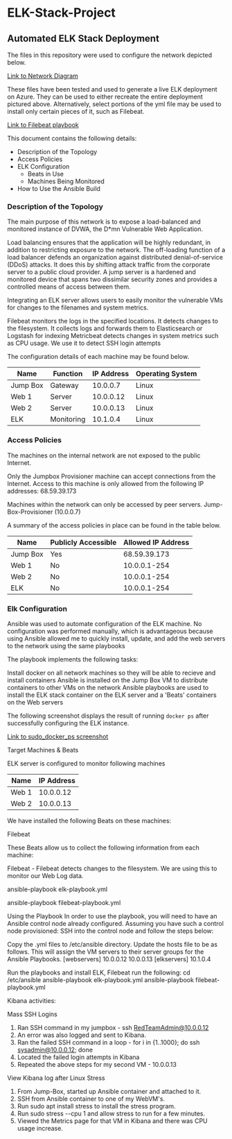 # ELK-Stack-Project
## Automated ELK Stack Deployment

The files in this repository were used to configure the network depicted below.

[Link to Network Diagram](https://github.com/waseem2021/ELK-Stack-Project/blob/main/Diagrams/ELKStackNetworkDiagram.JPG)

These files have been tested and used to generate a live ELK deployment on Azure. They can be used to either recreate the entire deployment pictured above. Alternatively, select portions of the yml file may be used to install only certain pieces of it, such as Filebeat.

[Link to Filebeat playbook](https://github.com/waseem2021/ELK-Stack-Project/blob/main/Ansible/Filebeat-yml.txt)

This document contains the following details:
- Description of the Topology
- Access Policies
- ELK Configuration
  - Beats in Use
  - Machines Being Monitored
- How to Use the Ansible Build


### Description of the Topology

The main purpose of this network is to expose a load-balanced and monitored instance of DVWA, the D*mn Vulnerable Web Application.

Load balancing ensures that the application will be highly redundant, in addition to restricting exposure to the network.
The off-loading function of a load balancer defends an organization against distributed denial-of-service (DDoS) attacks. It does this by shifting attack traffic from the corporate server to a public cloud provider. A jump server is a hardened and monitored device that spans two dissimilar security zones and provides a controlled means of access between them.

Integrating an ELK server allows users to easily monitor the vulnerable VMs for changes to the filenames and system metrics.

Filebeat monitors the logs in the specified locations. It detects changes to the filesystem. It collects logs and forwards them to Elasticsearch or Logstash for indexing
Metricbeat detects changes in system metrics such as CPU usage. We use it to detect SSH login attempts


The configuration details of each machine may be found below.

| Name     | Function   | IP Address | Operating System |
|----------|------------|------------|------------------|
| Jump Box | Gateway    | 10.0.0.7   | Linux            |
| Web 1    | Server     | 10.0.0.12  | Linux            |
| Web 2    | Server     | 10.0.0.13  | Linux            |
| ELK      | Monitoring | 10.1.0.4   | Linux            |


### Access Policies

The machines on the internal network are not exposed to the public Internet. 

Only the  Jumpbox Provisioner machine can accept connections from the Internet. Access to this machine is only allowed from the following IP addresses:
68.59.39.173


Machines within the network can only be accessed by peer servers.
Jump-Box-Provisioner (10.0.0.7)

A summary of the access policies in place can be found in the table below.


| Name     | Publicly Accessible | Allowed IP Address |
|----------|---------------------|--------------------|
| Jump Box | Yes                 | 68.59.39.173       |
| Web 1    | No                  | 10.0.0.1-254       |
| Web 2    | No                  | 10.0.0.1-254       |
| ELK      | No                  | 10.0.0.1-254       |

### Elk Configuration

Ansible was used to automate configuration of the ELK machine. No configuration was performed manually, which is advantageous because
using Ansible allowed me to quickly install, update, and add the web servers to the network using the same playbooks

The playbook implements the following tasks:

Install docker on all network machines so they will be able to recieve and install containers
Ansible is installed on the Jump Box VM to distribute containers to other VMs on the network
Ansible playbooks are used to install the ELK stack container on the ELK server and a 'Beats' containers on the Web servers


The following screenshot displays the result of running `docker ps` after successfully configuring the ELK instance.

[Link to sudo_docker_ps screenshot](https://github.com/waseem2021/ELK-Stack-Project/blob/main/Diagrams/sudo_docker_ps.JPG)

Target Machines & Beats

ELK server is configured to monitor following machines

| Name  | IP Address         |
|-------|--------------------|
| Web 1 | 10.0.0.12          |
| Web 2 | 10.0.0.13          |

We have installed the following Beats on these machines:

Filebeat

These Beats allow us to collect the following information from each machine:

Filebeat - Filebeat detects changes to the filesystem. We are using this to monitor our Web Log data.

ansible-playbook elk-playbook.yml

ansible-playbook filebeat-playbook.yml

Using the Playbook In order to use the playbook, you will need to have an Ansible control node already configured. Assuming you have such a control node provisioned:
SSH into the control node and follow the steps below:

Copy the .yml files to /etc/ansible directory.
Update the hosts file to be as follows. This will assign the VM servers to their server groups for the Ansible Playbooks.
   [webservers]
    10.0.0.12
    10.0.0.13
   [elkservers]
    10.1.0.4

Run the playbooks and install ELK, Filebeat run the following:
cd /etc/ansible
ansible-playbook elk-playbook.yml
ansible-playbook filebeat-playbook.yml

Kibana activities:

Mass SSH Logins
1. Ran SSH command in my jumpbox - ssh RedTeamAdmin@10.0.0.12
2. An error was also logged and sent to Kibana.
3. Ran the failed SSH command in a loop - for i in {1..1000}; do ssh sysadmin@10.0.0.12; done
4. Located the failed login attempts in Kibana
5. Repeated the above steps for my second VM - 10.0.0.13

View Kibana log after Linux Stress 
1. From Jump-Box, started up Ansible container and attached to it.
2. SSH from Ansible container to one of my WebVM's.
3. Run sudo apt install stress to install the stress program.
4. Run sudo stress --cpu 1 and allow stress to run for a few minutes.
5. Viewed the Metrics page for that VM in Kibana and there was CPU usage increase.
